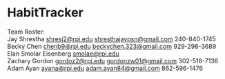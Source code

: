 # HabitTracker

Team Roster:  
Jay Shrestha	shresj2@rpi.edu	shresthajaypsn@gmail.com	240-840-1745  
Becky Chen 	chenb9@rpi.edu	beckychen.323@gmail.com	929-298-3689  
Elan Smolar Eisenberg smolae@rpi.edu	
Zachary Gordon  gordoz2@rpi.edu	gordonzw01@gmail.com	302-518-7136  
Adam Ayan 	ayana@rpi.edu 	adam.ayan84@gmail.com	862-596-1476
